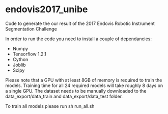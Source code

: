 # endovis2017_unibe
Code to generate the our result of the 2017 Endovis Robotic Instrument Segmentation Challenge

In order to run the code you need to install a couple of dependancies:
- Numpy
- Tensorflow 1.2.1
- Cython
- Joblib
- Scipy

Please note that a GPU with at least 8GB of memory is required to train the models. Training time for all 24 required models will take roughly 8 days on a single GPU.
The dataset needs to be manually downloaded to the data_export/data_train and data_export/data_test folder.

To train all models please run sh run_all.sh

